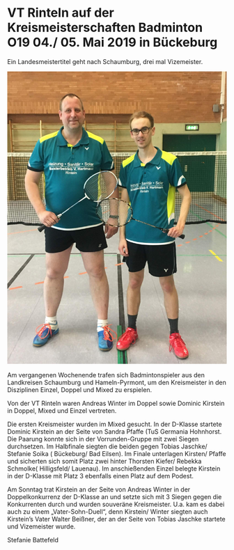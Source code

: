 # VT Rinteln auf der Kreismeisterschaften Badminton O19 04./ 05. Mai 2019 in Bückeburg

Ein Landesmeistertitel geht nach Schaumburg, drei mal Vizemeister.

![Kreismeisterschaften](2019-05-23_kreismeisterschaften.jpg)

Am vergangenen Wochenende trafen sich Badmintonspieler aus den Landkreisen Schaumburg und Hameln-Pyrmont, um den Kreismeister in den Disziplinen Einzel, Doppel und Mixed zu erspielen. 

Von der VT Rinteln waren Andreas Winter im Doppel sowie Dominic Kirstein in Doppel, Mixed und Einzel vertreten.

Die ersten Kreismeister wurden im Mixed gesucht. In der D-Klasse startete Dominic Kirstein an der Seite von Sandra Pfaffe (TuS Germania Hohnhorst.  Die Paarung konnte sich in der Vorrunden-Gruppe mit zwei Siegen durchsetzen. Im Halbfinale siegten die beiden gegen Tobias Jaschke/ Stefanie Soika ( Bückeburg/ Bad Eilsen). Im Finale unterlagen Kirsten/ Pfaffe und sicherten sich somit Platz zwei hinter Thorsten Kiefer/ Rebekka Schmolke( Hilligsfeld/ Lauenau).
Im anschießenden Einzel belegte Kirstein in der D-Klasse mit Platz 3 ebenfalls einen Platz auf dem Podest.

Am Sonntag trat Kirstein an der Seite von Andreas Winter in der Doppelkonkurrenz der D-Klasse an und setzte sich mit 3 Siegen gegen die Konkurrenten durch und wurden souveräne Kreismeister. U.a. kam es dabei auch zu einem „Vater-Sohn-Duell“, denn Kirstein/ Winter siegten auch Kirstein’s Vater Walter Beißner, der an der Seite von Tobias Jaschke startete und Vizemeister wurde. 

Stefanie Battefeld
